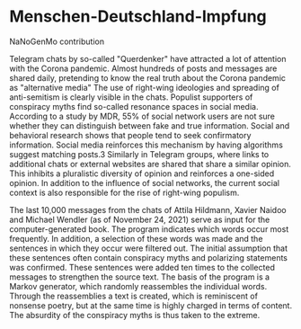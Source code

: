# Menschen-Deutschland-Impfung
NaNoGenMo contribution 


Telegram chats by so-called "Querdenker" have attracted a lot of attention with the Corona pandemic. Almost hundreds of posts and messages are shared daily, pretending to know the real truth about the Corona pandemic as "alternative media" The use of right-wing ideologies and spreading of anti-semitism is clearly visible in the chats. Populist supporters of conspiracy myths find so-called resonance spaces in social media.
According to a study by MDR, 55% of social network users are not sure whether they can distinguish between fake and true information. Social and behavioral research shows that people tend to seek confirmatory information. Social media reinforces this mechanism by having algorithms suggest matching posts.3 Similarly in Telegram groups, where links to additional chats or external websites are shared that share a similar opinion. This inhibits a pluralistic diversity of opinion and reinforces a one-sided opinion. In addition to the influence of social networks, the current social context is also responsible for the rise of right-wing populism.

The last 10,000 messages from the chats of Attila Hildmann, Xavier Naidoo and Michael Wendler (as of November 24, 2021) serve as input for the computer-generated book. The program indicates which words occur most frequently. In addition, a selection of these words was made and the sentences in which they occur were filtered out. The initial assumption that these sentences often contain conspiracy myths and polarizing statements was confirmed. These sentences were added ten times to the collected messages to strengthen the source text. The basis of the program is a Markov generator, which randomly reassembles the individual words. Through the reassemblies a text is created, which is reminiscent of nonsense poetry, but at the same time is highly charged in terms of content. The absurdity of the conspiracy myths is thus taken to the extreme. 


